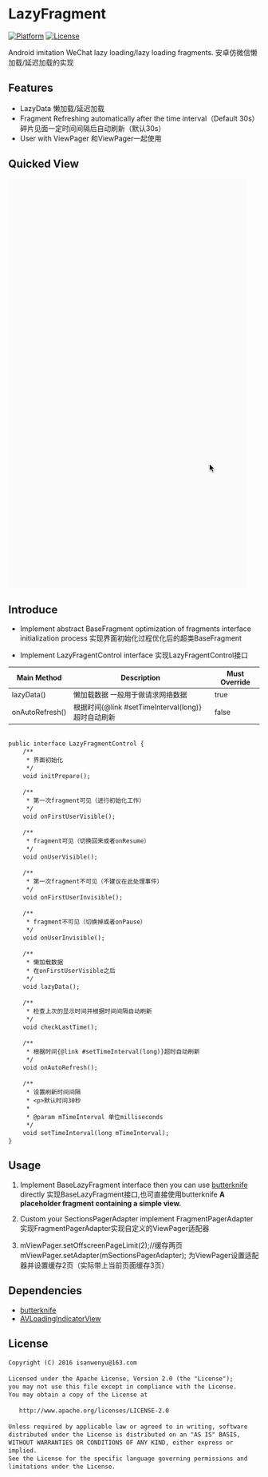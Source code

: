 # LazyFragment

[![Platform](http://img.shields.io/badge/platform-android-brightgreen.svg?style=flat)](http://developer.android.com/index.html)
[![License](https://img.shields.io/badge/license-Apache%202-blue.svg)](https://www.apache.org/licenses/LICENSE-2.0)

Android imitation WeChat lazy loading/lazy loading fragments. 安卓仿微信懒加载/延迟加载的实现

## Features 

- LazyData 懒加载/延迟加载
- Fragment Refreshing automatically after the time interval（Default 30s） 碎片见面一定时间间隔后自动刷新（默认30s）
- User with ViewPager 和ViewPager一起使用

## Quicked View
![gif](gif/lazyfragment_demo.gif)


## Introduce

- Implement abstract BaseFragment optimization of fragments interface initialization process
实现界面初始化过程优化后的超类BaseFragment

- Implement LazyFragentControl interface 实现LazyFragentControl接口


Main Method | Description | Must Override 
------- | ------- | -------
lazyData() | 懒加载数据 一般用于做请求网络数据 | true
onAutoRefresh() | 根据时间{@link #setTimeInterval(long)}超时自动刷新 | false

```

public interface LazyFragmentControl {
    /**
     * 界面初始化
     */
    void initPrepare();

    /**
     * 第一次fragment可见（进行初始化工作）
     */
    void onFirstUserVisible();

    /**
     * fragment可见（切换回来或者onResume）
     */
    void onUserVisible();

    /**
     * 第一次fragment不可见（不建议在此处理事件）
     */
    void onFirstUserInvisible();

    /**
     * fragment不可见（切换掉或者onPause）
     */
    void onUserInvisible();

    /**
     * 懒加载数据
     * 在onFirstUserVisible之后
     */
    void lazyData();

    /**
     * 检查上次的显示时间并根据时间间隔自动刷新
     */
    void checkLastTime();

    /**
     * 根据时间{@link #setTimeInterval(long)}超时自动刷新
     */
    void onAutoRefresh();

    /**
     * 设置刷新时间间隔
     * <p>默认时间30秒
     *
     * @param mTimeInterval 单位milliseconds
     */
    void setTimeInterval(long mTimeInterval);
}
```

## Usage

1. Implement BaseLazyFragment interface then you can use [butterknife](http://jakewharton.github.io/butterknife/) directly 实现BaseLazyFragment接口,也可直接使用butterknife
**A placeholder fragment containing a simple view.**

2. Custom your SectionsPagerAdapter implement  FragmentPagerAdapter 实现FragmentPagerAdapter实现自定义的ViewPager适配器

3. mViewPager.setOffscreenPageLimit(2);//缓存两页
        mViewPager.setAdapter(mSectionsPagerAdapter);
        为ViewPager设置适配器并设置缓存2页（实际带上当前页面缓存3页）

## Dependencies
* [butterknife](http://jakewharton.github.io/butterknife/)
* [AVLoadingIndicatorView](https://github.com/81813780/AVLoadingIndicatorView)



License
-------
    Copyright (C) 2016 isanwenyu@163.com
    
    Licensed under the Apache License, Version 2.0 (the "License");
    you may not use this file except in compliance with the License.
    You may obtain a copy of the License at

       http://www.apache.org/licenses/LICENSE-2.0

    Unless required by applicable law or agreed to in writing, software
    distributed under the License is distributed on an "AS IS" BASIS,
    WITHOUT WARRANTIES OR CONDITIONS OF ANY KIND, either express or implied.
    See the License for the specific language governing permissions and
    limitations under the License.
